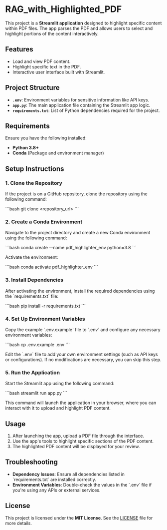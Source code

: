
# RAG_with_Highlighted_PDF

This project is a **Streamlit application** designed to highlight specific content within PDF files. The app parses the PDF and allows users to select and highlight portions of the content interactively.

## Features

- Load and view PDF content.
- Highlight specific text in the PDF.
- Interactive user interface built with Streamlit.

## Project Structure

- **`.env`**: Environment variables for sensitive information like API keys.
- **`app.py`**: The main application file containing the Streamlit app logic.
- **`requirements.txt`**: List of Python dependencies required for the project.

## Requirements

Ensure you have the following installed:

- **Python 3.8+**
- **Conda** (Package and environment manager)

## Setup Instructions

### 1. Clone the Repository

If the project is on a GitHub repository, clone the repository using the following command:

\`\`\`bash
git clone <repository_url>
\`\`\`

### 2. Create a Conda Environment

Navigate to the project directory and create a new Conda environment using the following command:

\`\`\`bash
conda create --name pdf_highlighter_env python=3.8
\`\`\`

Activate the environment:

\`\`\`bash
conda activate pdf_highlighter_env
\`\`\`

### 3. Install Dependencies

After activating the environment, install the required dependencies using the \`requirements.txt\` file:

\`\`\`bash
pip install -r requirements.txt
\`\`\`

### 4. Set Up Environment Variables

Copy the example \`.env.example\` file to \`.env\` and configure any necessary environment variables:

\`\`\`bash
cp .env.example .env
\`\`\`

Edit the \`.env\` file to add your own environment settings (such as API keys or configurations). If no modifications are necessary, you can skip this step.

### 5. Run the Application

Start the Streamlit app using the following command:

\`\`\`bash
streamlit run app.py
\`\`\`

This command will launch the application in your browser, where you can interact with it to upload and highlight PDF content.

## Usage

1. After launching the app, upload a PDF file through the interface.
2. Use the app's tools to highlight specific sections of the PDF content.
3. The highlighted PDF content will be displayed for your review.

## Troubleshooting

- **Dependency Issues**: Ensure all dependencies listed in \`requirements.txt\` are installed correctly.
- **Environment Variables**: Double-check the values in the \`.env\` file if you're using any APIs or external services.

## License

This project is licensed under the **MIT License**. See the [LICENSE](LICENSE) file for more details.
